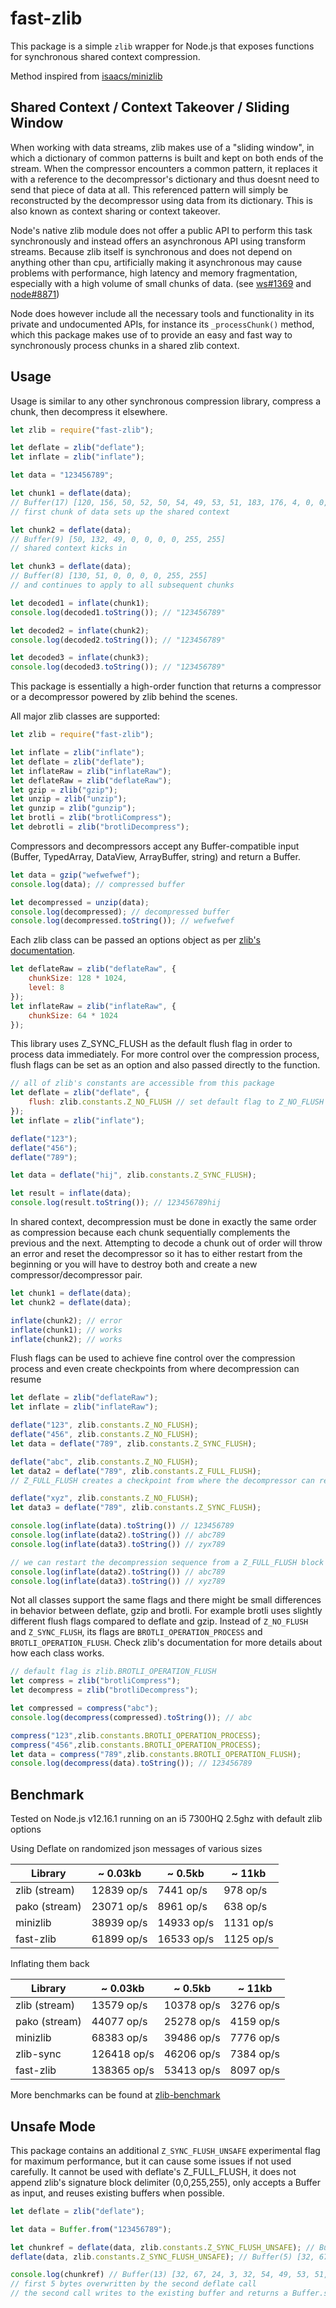 # fast-zlib

This package is a simple `zlib` wrapper for Node.js that exposes functions for synchronous shared context compression.

Method inspired from [isaacs/minizlib](https://github.com/isaacs/minizlib)

## Shared Context / Context Takeover / Sliding Window

When working with data streams, zlib makes use of a "sliding window", in which a dictionary of common patterns is built and kept on both ends of the stream. When the compressor encounters a common pattern, it replaces it with a reference to the decompressor's dictionary and thus doesnt need to send that piece of data at all. This referenced pattern will simply be reconstructed by the decompressor using data from its dictionary. This is also known as context sharing or context takeover.

Node's native zlib module does not offer a public API to perform this task synchronously and instead offers an asynchronous API using transform streams. Because zlib itself is synchronous and does not depend on anything other than cpu, artificially making it asynchronous may cause problems with performance, high latency and memory fragmentation, especially with a high volume of small chunks of data. (see [ws#1369](https://github.com/websockets/ws/issues/1369) and [node#8871](https://github.com/nodejs/node/issues/8871))

Node does however include all the necessary tools and functionality in its private and undocumented APIs, for instance its `_processChunk()` method, which this package makes use of to provide an easy and fast way to synchronously process chunks in a shared zlib context.

## Usage

Usage is similar to any other synchronous compression library, compress a chunk, then decompress it elsewhere.

```js
let zlib = require("fast-zlib");

let deflate = zlib("deflate");
let inflate = zlib("inflate");

let data = "123456789";

let chunk1 = deflate(data);
// Buffer(17) [120, 156, 50, 52, 50, 54, 49, 53, 51, 183, 176, 4, 0, 0, 0, 255, 255]
// first chunk of data sets up the shared context

let chunk2 = deflate(data);
// Buffer(9) [50, 132, 49, 0, 0, 0, 0, 255, 255]
// shared context kicks in

let chunk3 = deflate(data);
// Buffer(8) [130, 51, 0, 0, 0, 0, 255, 255]
// and continues to apply to all subsequent chunks

let decoded1 = inflate(chunk1);
console.log(decoded1.toString()); // "123456789"

let decoded2 = inflate(chunk2);
console.log(decoded2.toString()); // "123456789"

let decoded3 = inflate(chunk3);
console.log(decoded3.toString()); // "123456789"
```

This package is essentially a high-order function that returns a compressor or a decompressor powered by zlib behind the scenes.

All major zlib classes are supported:

```js
let zlib = require("fast-zlib");

let inflate = zlib("inflate");
let deflate = zlib("deflate");
let inflateRaw = zlib("inflateRaw");
let deflateRaw = zlib("deflateRaw");
let gzip = zlib("gzip");
let unzip = zlib("unzip");
let gunzip = zlib("gunzip");
let brotli = zlib("brotliCompress");
let debrotli = zlib("brotliDecompress");
```

Compressors and decompressors accept any Buffer-compatible input (Buffer, TypedArray, DataView, ArrayBuffer, string) and return a Buffer.

```js
let data = gzip("wefwefwef");
console.log(data); // compressed buffer

let decompressed = unzip(data);
console.log(decompressed); // decompressed buffer
console.log(decompressed.toString()); // wefwefwef
```

Each zlib class can be passed an options object as per [zlib's documentation](https://nodejs.org/docs/latest-v12.x/api/zlib.html).

```js
let deflateRaw = zlib("deflateRaw", {
	chunkSize: 128 * 1024,
	level: 8
});
let inflateRaw = zlib("inflateRaw", {
	chunkSize: 64 * 1024
});
```

This library uses Z_SYNC_FLUSH as the default flush flag in order to process data immediately. For more control over the compression process, flush flags can be set as an option and also passed directly to the function.

```js
// all of zlib's constants are accessible from this package
let deflate = zlib("deflate", {
	flush: zlib.constants.Z_NO_FLUSH // set default flag to Z_NO_FLUSH
});
let inflate = zlib("inflate");

deflate("123");
deflate("456");
deflate("789");

let data = deflate("hij", zlib.constants.Z_SYNC_FLUSH);

let result = inflate(data);
console.log(result.toString()); // 123456789hij
```

In shared context, decompression must be done in exactly the same order as compression because each chunk sequentially complements the previous and the next. Attempting to decode a chunk out of order will throw an error and reset the decompressor so it has to either restart from the beginning or you will have to destroy both and create a new compressor/decompressor pair.

```js
let chunk1 = deflate(data);
let chunk2 = deflate(data);

inflate(chunk2); // error
inflate(chunk1); // works
inflate(chunk2); // works
```

Flush flags can be used to achieve fine control over the compression process and even create checkpoints from where decompression can resume

```js
let deflate = zlib("deflateRaw");
let inflate = zlib("inflateRaw");

deflate("123", zlib.constants.Z_NO_FLUSH);
deflate("456", zlib.constants.Z_NO_FLUSH);
let data = deflate("789", zlib.constants.Z_SYNC_FLUSH);

deflate("abc", zlib.constants.Z_NO_FLUSH);
let data2 = deflate("789", zlib.constants.Z_FULL_FLUSH);
// Z_FULL_FLUSH creates a checkpoint from where the decompressor can restart

deflate("xyz", zlib.constants.Z_NO_FLUSH);
let data3 = deflate("789", zlib.constants.Z_SYNC_FLUSH);

console.log(inflate(data).toString()) // 123456789
console.log(inflate(data2).toString()) // abc789
console.log(inflate(data3).toString()) // zyx789

// we can restart the decompression sequence from a Z_FULL_FLUSH block at any time
console.log(inflate(data2).toString()) // abc789
console.log(inflate(data3).toString()) // xyz789
```

Not all classes support the same flags and there might be small differences in behavior between deflate, gzip and brotli. For example brotli uses slightly different flush flags compared to deflate and gzip. Instead of `Z_NO_FLUSH` and `Z_SYNC_FLUSH`, its flags are `BROTLI_OPERATION_PROCESS` and `BROTLI_OPERATION_FLUSH`. Check zlib's documentation for more details about how each class works.

```js
// default flag is zlib.BROTLI_OPERATION_FLUSH
let compress = zlib("brotliCompress");
let decompress = zlib("brotliDecompress");

let compressed = compress("abc");
console.log(decompress(compressed).toString()); // abc

compress("123",zlib.constants.BROTLI_OPERATION_PROCESS);
compress("456",zlib.constants.BROTLI_OPERATION_PROCESS);
let data = compress("789",zlib.constants.BROTLI_OPERATION_FLUSH);
console.log(decompress(data).toString()); // 123456789
```

## Benchmark

Tested on Node.js v12.16.1 running on an i5 7300HQ 2.5ghz with default zlib options

Using Deflate on randomized json messages of various sizes

| Library | \~ 0.03kb | \~ 0.5kb | \~ 11kb |
|---------------|---------|--------|-------|
| zlib (stream) | 12839 op/s | 7441 op/s | 978 op/s |
| pako (stream) | 23071 op/s | 8961 op/s | 638 op/s |
| minizlib | 38939 op/s | 14933 op/s | 1131 op/s |
| fast-zlib | 61899 op/s | 16533 op/s | 1125 op/s |

Inflating them back

| Library | \~ 0.03kb | \~ 0.5kb | \~ 11kb |
|---------------|---------|--------|-------|
| zlib (stream) | 13579 op/s | 10378 op/s | 3276 op/s |
| pako (stream) | 44077 op/s | 25278 op/s | 4159 op/s |
| minizlib | 68383 op/s | 39486 op/s | 7776 op/s |
| zlib-sync | 126418 op/s | 46206 op/s | 7384 op/s |
| fast-zlib | 138365 op/s | 53413 op/s | 8097 op/s |

More benchmarks can be found at [zlib-benchmark](https://github.com/timotejroiko/zlib-benchmark)

## Unsafe Mode

This package contains an additional `Z_SYNC_FLUSH_UNSAFE` experimental flag for maximum performance, but it can cause some issues if not used carefully. It cannot be used with deflate's Z_FULL_FLUSH, it does not append zlib's signature block delimiter (0,0,255,255), only accepts a Buffer as input, and reuses existing buffers when possible.

```js
let deflate = zlib("deflate");

let data = Buffer.from("123456789");

let chunkref = deflate(data, zlib.constants.Z_SYNC_FLUSH_UNSAFE); // Buffer(13) [120, 156, 50, 52, 50, 54, 49, 53, 51, 183, 176, 4, 8]
deflate(data, zlib.constants.Z_SYNC_FLUSH_UNSAFE); // Buffer(5) [32, 67, 24, 3, 32]

console.log(chunkref) // Buffer(13) [32, 67, 24, 3, 32, 54, 49, 53, 51, 183, 176, 4, 8]
// first 5 bytes overwritten by the second deflate call
// the second call writes to the existing buffer and returns a Buffer.subarray of it
```